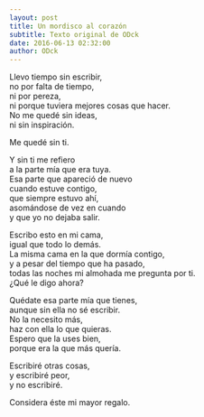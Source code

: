```yaml
---
layout: post
title: Un mordisco al corazón
subtitle: Texto original de ODck
date: 2016-06-13 02:32:00
author: ODck
---
```


Llevo tiempo sin escribir,  
no por falta de tiempo,  
ni por pereza,  
ni porque tuviera mejores cosas que hacer.  
No me quedé sin ideas,  
ni sin inspiración.  

Me quedé sin ti.  

Y sin ti me refiero  
a la parte mía que era tuya.  
Esa parte que apareció de nuevo  
cuando estuve contigo,  
que siempre estuvo ahí,  
asomándose de vez en cuando  
y que yo no dejaba salir.

Escribo esto en mi cama,  
igual que todo lo demás.  
La misma cama en la que dormía contigo,  
y a pesar del tiempo que ha pasado,  
todas las noches mi almohada me pregunta por ti.  
¿Qué le digo ahora?

Quédate esa parte mía que tienes,  
aunque sin ella no sé escribir.  
No la necesito más,  
haz con ella lo que quieras.  
Espero que la uses bien,  
porque era la que más quería.  

Escribiré otras cosas,  
y escribiré peor,  
y no escribiré.

Considera éste mi mayor regalo.